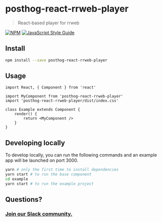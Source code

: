 # posthog-react-rrweb-player

> React-based player for rrweb

[![NPM](https://img.shields.io/npm/v/posthog-react-rrweb-player.svg)](https://www.npmjs.com/package/posthog-react-rrweb-player) [![JavaScript Style Guide](https://img.shields.io/badge/code_style-standard-brightgreen.svg)](https://standardjs.com)

## Install

```bash
npm install --save posthog-react-rrweb-player
```

## Usage

```tsx
import React, { Component } from 'react'

import MyComponent from 'posthog-react-rrweb-player'
import 'posthog-react-rrweb-player/dist/index.css'

class Example extends Component {
    render() {
        return <MyComponent />
    }
}
```

## Developing locally

To develop locally, you can run the following commands and an example app will be launched on port 3000.

```bash
yarn # only the first time to install dependencies
yarn start # to run the base component
cd example
yarn start # to run the example project
```

## Questions?

### [Join our Slack community.](https://join.slack.com/t/posthogusers/shared_invite/enQtOTY0MzU5NjAwMDY3LTc2MWQ0OTZlNjhkODk3ZDI3NDVjMDE1YjgxY2I4ZjI4MzJhZmVmNjJkN2NmMGJmMzc2N2U3Yjc3ZjI5NGFlZDQ)
